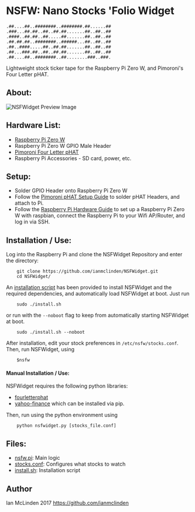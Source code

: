 
# NSFW: Nano Stocks 'Folio Widget

    .##....##..########..########.##......##
    .###...##.##..##..##.##.......##..##..##
    .####..##.##..##.....##.......##..##..##
    .##.##.##..########..######...##..##..##
    .##..####.....##..##.##.......##..##..##
    .##...###.##..##..##.##.......##..##..##
    .##....##..########..##........###..###.

Lightweight stock ticker tape for the Raspberry Pi Zero W, and Pimoroni's Four Letter pHAT.

## About:
![NSFWidget Preview Image]()

## Hardware List:
- [Raspberry Pi Zero W](https://www.raspberrypi.org/products/raspberry-pi-zero-w/)
- Raspberry Pi Zero W GPIO Male Header
- [Pimoroni Four Letter pHAT](https://shop.pimoroni.com/products/four-letter-phat)
- Raspberry Pi Accessories - SD card, power, etc.

## Setup:
- Solder GPIO Header onto Raspberry Pi Zero W
- Follow the [Pimoroni pHAT Setup Guide](https://learn.pimoroni.com/tutorial/sandyj/soldering-phats) to solder pHAT Headers, and attach to Pi.
- Follow the [Raspberry Pi Hardware Guide](https://www.raspberrypi.org/learning/hardware-guide/) to set up a Raspberry Pi Zero W with raspbian, connect the Raspberry Pi to your Wifi AP/Router, and log in via SSH.

## Installation / Use:
Log into the Raspberry Pi and clone the NSFWidget Repository and enter the directory:
```
    git clone https://github.com/ianmclinden/NSFWidget.git
    cd NSFWidget/
```

An [installation script](install.sh) has been provided to install NSFWidget and the required dependencies, and automatically load NSFWidget at boot. Just run
```
    sudo ./install.sh
```

or run with the `--noboot` flag to keep from automatically starting NSFWidget at boot.
```
    sudo ./install.sh --noboot
```

After installation, edit your stock preferences in `/etc/nsfw/stocks.conf`. Then, run NSFWidget, using
```
    $nsfw
```

#### Manual Installation / Use:
NSFWidget requires the following python libraries:
- [fourletterphat](https://github.com/pimoroni/fourletter-phat)
- [yahoo-finance](https://pypi.python.org/pypi/yahoo-finance)
which can be installed via pip.

Then, run using the python environment using 
```
    python nsfwidget.py [stocks_file.conf]
```

## Files:
- [nsfw.pi](nsfw.pi): Main logic
- [stocks.conf](stocks.conf): Configures what stocks to watch
- [install.sh](install.sh): Installation script

## Author
Ian McLinden 2017
https://github.com/ianmclinden
